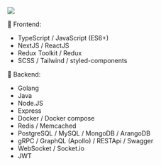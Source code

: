 ![](https://github.com/halfrost/halfrost/blob/master/icons/header_.png)

🌝  Frontend:
- TypeScript / JavaScript (ES6+)
- NextJS / ReactJS
- Redux Toolkit / Redux  
- SCSS / Tailwind / styled-components

🌚  Backend:
- Golang
- Java
- Node.JS
- Express
- Docker / Docker compose
- Redis / Memcached
- PostgreSQL / MySQL / MongoDB / ArangoDB
- gRPC / GraphQL (Apollo) / RESTApi / Swagger
- WebSocket / Socket.io
- JWT


